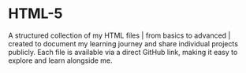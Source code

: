 # HTML-5
A structured collection of my HTML files | from basics to advanced | created to document my learning journey and share individual projects publicly. Each file is available via a direct GitHub link, making it easy to explore and learn alongside me.
